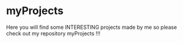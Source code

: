 # myProjects
Here you will find some INTERESTING projects made by me so please check out my repository myProjects !!!
